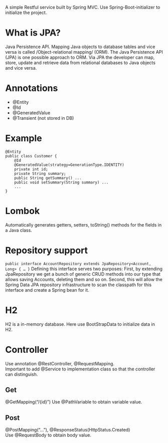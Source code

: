 A simple Restful service built by Spring MVC. Use Spring-Boot-initializer to initialize the project.

# What is JPA?
Java Persistence API.  Mapping Java objects to database tables and vice versa is called /Object-relational mapping/ (ORM). The Java Persistence API (JPA) is one possible approach to ORM. Via JPA the developer can map, store, update and retrieve data from relational databases to Java objects and vice versa.

# Annotations
- @Entity
- @Id
- @GeneratedValue
- @Transient (not stored in DB)

# Example
```
@Entity
public class Customer {
	@Id
	@GeneratedValue(strategy=GenerationType.IDENTITY)
	private int id;
	private String summary;
	public String getSummary() ...
	public void setSummary(String summary) ...
	...
}
```
# Lombok
Automatically generates getters, setters, toString() methods for the fields in a Java class.
# Repository support
`public interface AccountRepository extends JpaRepository<Account, Long> { … }`
Defining this interface serves two purposes: First, by extending JpaRepository we get a bunch of generic CRUD methods into our type that allows saving Accounts, deleting them and so on. Second, this will allow the Spring Data JPA repository infrastructure to scan the classpath for this interface and create a Spring bean for it.

# H2
H2 is a in-memory database. Here use BootStrapData to initialize data in H2.
# Controller
Use annotation @RestController, @RequestMapping.  
Important to add @Service to implementation class so that the controller can distinguish.
## Get
@GetMapping(“/{id}”) 
Use @PathVariable to obtain variable value.
## Post
@PostMapping(“…”), @ResponseStatus(HttpStatus.Created)  
Use @RequestBody to obtain body value.